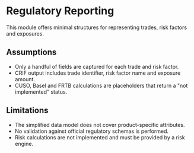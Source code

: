 # Regulatory Reporting

This module offers minimal structures for representing trades, risk factors and exposures.

## Assumptions

- Only a handful of fields are captured for each trade and risk factor.
- CRIF output includes trade identifier, risk factor name and exposure amount.
- CUSO, Basel and FRTB calculations are placeholders that return a "not implemented" status.

## Limitations

- The simplified data model does not cover product-specific attributes.
- No validation against official regulatory schemas is performed.
- Risk calculations are not implemented and must be provided by a risk engine.
